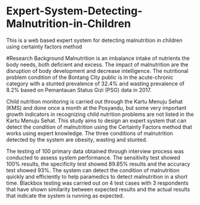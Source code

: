 # Expert-System-Detecting-Malnutrition-in-Children
This is a web based expert system for detecting malnutrition in children using certainty factors method

#Research Background
Malnutrition is an imbalance intake of nutrients the body needs, both
deficient and excess. The impact of malnutrition are the disruption of body
development and decrease intelligence. The nutritional problem condition of the
Bontang City public is in the acute-chronic category with a stunted prevalence of
32.4% and wasting prevalence of 8.2% based on Pemantauan Status Gizi (PSG)
data in 2017.

Child nutrition monitoring is carried out through the Kartu Menuju Sehat
(KMS) and done once a month at the Posyandu, but some very important growth
indicators in recognizing child nutrition problems are not listed in the Kartu Menuju
Sehat. This study aims to design an expert system that can detect the condition of
malnutrition using the Certainty Factors method that works using expert
knowledge. The three conditions of malnutrition detected by the system are obesity,
wasting and stunted.

The testing of 100 primary data obtained through interview process was
conducted to assess system performance. The sensitivity test showed 100% results,
the specificity test showed 89.85% results and the accuracy test showed 93%. The
system can detect the condition of malnutrition quickly and efficiently to help
paramedics to detect malnutrition in a short time. Blackbox testing was carried out
on 4 test cases with 3 respondents that have shown similarity between expected
results and the actual results that indicate the system is running as expected.
